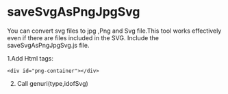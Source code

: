 # saveSvgAsPngJpgSvg


You can convert svg files to jpg ,Png and Svg file.This tool works effectively even if there are files included in the SVG.
Include the saveSvgAsPngJpgSvg.js file.

1.Add Html tags:
   
    <div id="png-container"></div>
<p id="canvasHolder"></p>

2. Call genuri(type,idofSvg)
